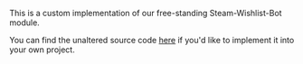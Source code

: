 This is a custom implementation of our free-standing Steam-Wishlist-Bot module. 

You can find the unaltered source code [here](https://github.com/The-Mist-Development/Steam-Wishlist-Bot) if you'd like to implement it into your own project.